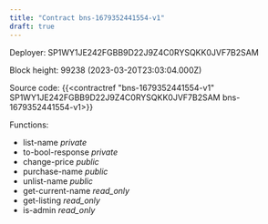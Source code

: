```yaml
---
title: "Contract bns-1679352441554-v1"
draft: true
---
```

Deployer: SP1WY1JE242FGBB9D22J9Z4C0RYSQKK0JVF7B2SAM


 



Block height: 99238 (2023-03-20T23:03:04.000Z)

Source code: {{<contractref "bns-1679352441554-v1" SP1WY1JE242FGBB9D22J9Z4C0RYSQKK0JVF7B2SAM bns-1679352441554-v1>}}

Functions:

* list-name _private_
* to-bool-response _private_
* change-price _public_
* purchase-name _public_
* unlist-name _public_
* get-current-name _read_only_
* get-listing _read_only_
* is-admin _read_only_
